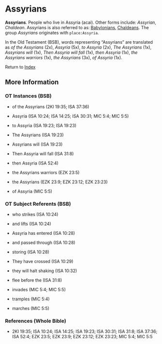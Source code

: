 # Assyrians
**Assyrians**. 
People who live in Assyria (acai). 
Other forms include: 
*Assyrian*, *Chaldean*. 
Assyrians is also referred to as: 
[Babylonians](group:Babylon.md), [Chaldeans](group:Chaldea.md). 
The group _Assyrians_ originates with `place:Assyria`. 


In the Old Testament (BSB), words representing “Assyrians” are translated as 
*of the Assyrians* (2x), *Assyria* (5x), *to Assyria* (2x), *The Assyrians* (1x), *Assyrians will* (1x), *Then Assyria will fall* (1x), *then Assyria* (1x), *the Assyrians warriors* (1x), *the Assyrians* (3x), *of Assyria* (1x). 




Return to [Index](00-Index.md)

## More Information

### OT Instances (BSB)

* of the Assyrians (2KI 19:35; ISA 37:36)

* Assyria (ISA 10:24; ISA 14:25; ISA 30:31; MIC 5:4; MIC 5:5)

* to Assyria (ISA 19:23; ISA 19:23)

* The Assyrians (ISA 19:23)

* Assyrians will (ISA 19:23)

* Then Assyria will fall (ISA 31:8)

* then Assyria (ISA 52:4)

* the Assyrians warriors (EZK 23:5)

* the Assyrians (EZK 23:9; EZK 23:12; EZK 23:23)

* of Assyria (MIC 5:5)



### OT Subject Referents (BSB)

* who strikes (ISA 10:24)

* and lifts (ISA 10:24)

* Assyria has entered (ISA 10:28)

* and passed through (ISA 10:28)

* storing (ISA 10:28)

* They have crossed (ISA 10:29)

* they will halt shaking (ISA 10:32)

* flee before the (ISA 31:8)

* invades (MIC 5:4; MIC 5:5)

* tramples (MIC 5:4)

* marches (MIC 5:5)



### References (Whole Bible)

* 2KI 19:35; ISA 10:24; ISA 14:25; ISA 19:23; ISA 30:31; ISA 31:8; ISA 37:36; ISA 52:4; EZK 23:5; EZK 23:9; EZK 23:12; EZK 23:23; MIC 5:4; MIC 5:5



